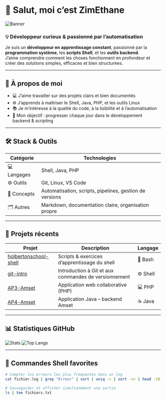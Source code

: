 # 👋 Salut, moi c’est ZimEthane

![Banner](https://capsule-render.vercel.app/api?type=waving&color=0:1a1a1a,100:2b2b2b&height=200&text=ZimEthane%20💻&fontColor=00ffcc&fontAlignY=40)

### 💡 Développeur curieux & passionné par l’automatisation

Je suis un **développeur en apprentissage constant**, passionné par la **programmation système**, les **scripts Shell**, et les **outils backend**.  
J’aime comprendre comment les choses fonctionnent en profondeur et créer des solutions simples, efficaces et bien structurées.

---

## 🧠 À propos de moi

- 💻 J’aime travailler sur des projets clairs et bien documentés  
- ⚙️ J’apprends à maîtriser le Shell, Java, PHP, et les outils Linux  
- 📚 Je m’intéresse à la qualité du code, à la lisibilité et à l’automatisation  
- 🚀 Mon objectif : progresser chaque jour dans le développement backend & scripting  

---

## 🛠️ Stack & Outils

| Catégorie | Technologies |
|------------|--------------|
| 💻 Langages | Shell, Java, PHP |
| ⚙️ Outils | Git, Linux, VS Code |
| 🧩 Concepts | Automatisation, scripts, pipelines, gestion de versions |
| 🗂️ Autres | Markdown, documentation claire, organisation propre |

---

## 📂 Projets récents

| Projet | Description | Langage |
|---------|--------------|----------|
| [holbertonschool-shell](https://github.com/ZimEthane/holbertonschool-shell) | Scripts & exercices d’apprentissage du shell | 🐚 Bash |
| [git-intro](https://github.com/ZimEthane/git-intro) | Introduction à Git et aux commandes de versionnement | ⚙️ Shell |
| [AP3-Amset](https://github.com/ZimEthane/AP3-Amset) | Application web collaborative (PHP) | 💻 PHP |
| [AP4-Amset](https://github.com/ZimEthane/AP4-Amset) | Application Java – backend Amset | ☕ Java |

---

## 📊 Statistiques GitHub

![Stats](https://github-readme-stats.vercel.app/api?username=ZimEthane&show_icons=true&theme=tokyonight&hide_border=true)
![Top Langs](https://github-readme-stats.vercel.app/api/top-langs/?username=ZimEthane&layout=compact&theme=tokyonight&hide_border=true)

---

## 🧰 Commandes Shell favorites

```bash
# Compter les erreurs les plus fréquentes dans un log
cat fichier.log | grep "Erreur" | sort | uniq -c | sort -nr | head -10

# Sauvegarder et afficher simultanément une sortie
ls | tee fichiers.txt
